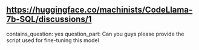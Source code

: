 ## https://huggingface.co/machinists/CodeLlama-7b-SQL/discussions/1

contains_question: yes
question_part: Can you guys please provide the script used for fine-tuning this model